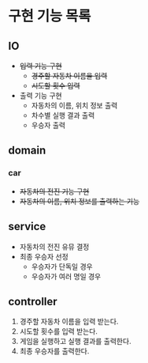 # 구현 기능 목록
## IO
- ~~입력 기능 구현~~
  - ~~경주할 자동차 이름을 입력~~
  - ~~시도할 횟수 입력~~
- 출력 기능 구현
  - 자동차의 이름, 위치 정보 출력
  - 차수별 실행 결과 출력
  - 우승자 출력

## domain
### car
  - ~~자동차의 전진 기능 구현~~
  - ~~자동차의 이름, 위치 정보를 출력하는 기능~~

## service
- 자동차의 전진 유뮤 결정
- 최종 우승자 선정
   - 우승자가 단독일 경우
   - 우승자가 여러 명일 경우

## controller
1. 경주할 자동차 이름을 입력 받는다.
2. 시도할 횟수를 입력 받는다.
3. 게임을 실행하고 실행 결과를 출력한다.
4. 최종 우승자를 출력한다.
